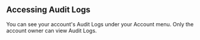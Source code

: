 <!-- usedin: [ _general/account/audit-logs.md] -->

## Accessing Audit Logs

You can see your account's Audit Logs under your Account menu. Only the account owner can view Audit Logs.
